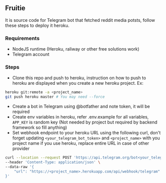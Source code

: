## Fruitie

It is source code for Telegram bot that fetched reddit media potsts, follow these steps to deploy it heroku.

### Requirements
- NodeJS runtime (Heroku, raliway or other free solutions work)
- Telegram account

### Steps
- Clone this repo and push to heroku, instruction on how to push to heroku are displayed when you create a new heroku project.
Ex:
```bash
heroku git:remote -a <project_name>
git push heroku master # You may need --force
```

- Create a bot in Telegram using @botfather and note token, it will be required
- Create env variables in heroku, refer .env.example for all variables, `APP_KEY` is random key (Not needed by project but required by backend framework so fill anything)
- Set webhook endpoint to your heroku URL using the following curl, don't forget updating `<your_telegram_bot_token>` and `<project_name>` with you project name if you use heroku, replace entire URL in case of other provider

```bash
curl --location --request POST 'https://api.telegram.org/bot<your_telegram_bot_token>/setwebhook' \
--header 'Content-Type: application/json' \
--data-raw '{
    "url": "https://<project_name>.herokuapp.com/api/webhook/telegram"
}'
```
